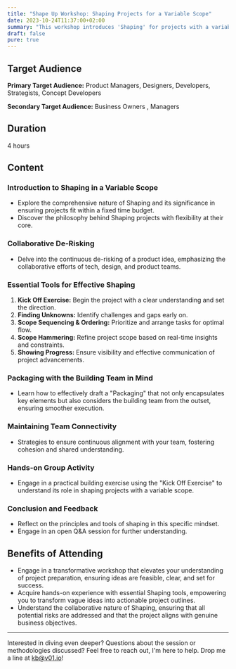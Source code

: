 ```yaml
---
title: "Shape Up Workshop: Shaping Projects for a Variable Scope"
date: 2023-10-24T11:37:00+02:00
summary: "This workshop introduces 'Shaping' for projects with a variable scope, emphasizing its significance in fixed time budgets. Topics include collaborative de-risking, essential shaping tools, and strategies for team connectivity. Participants will gain hands-on experience and a deeper understanding of this approach."
draft: false
pure: true
---
```


## Target Audience

**Primary Target Audience:** Product Managers, Designers, Developers, Strategists, Concept Developers

**Secondary Target Audience:** Business Owners , Managers

## Duration

4 hours

## Content

### Introduction to Shaping in a Variable Scope

- Explore the comprehensive nature of Shaping and its significance in ensuring projects fit within a fixed time budget.
- Discover the philosophy behind Shaping projects with flexibility at their core.

### Collaborative De-Risking

- Delve into the continuous de-risking of a product idea, emphasizing the collaborative efforts of tech, design, and product teams.

### Essential Tools for Effective Shaping

1. **Kick Off Exercise:** Begin the project with a clear understanding and set the direction.
2. **Finding Unknowns:** Identify challenges and gaps early on.
3. **Scope Sequencing & Ordering:** Prioritize and arrange tasks for optimal flow.
4. **Scope Hammering:** Refine project scope based on real-time insights and constraints.
5. **Showing Progress:** Ensure visibility and effective communication of project advancements.

### Packaging with the Building Team in Mind

- Learn how to effectively draft a "Packaging" that not only encapsulates key elements but also considers the building team from the outset, ensuring smoother execution.

### Maintaining Team Connectivity

- Strategies to ensure continuous alignment with your team, fostering cohesion and shared understanding.

### Hands-on Group Activity

- Engage in a practical building exercise using the "Kick Off Exercise" to understand its role in shaping projects with a variable scope.

### Conclusion and Feedback

- Reflect on the principles and tools of shaping in this specific mindset.
- Engage in an open Q&A session for further understanding.

## Benefits of Attending

- Engage in a transformative workshop that elevates your understanding of project preparation, ensuring ideas are feasible, clear, and set for success.
- Acquire hands-on experience with essential Shaping tools, empowering you to transform vague ideas into actionable project outlines.
- Understand the collaborative nature of Shaping, ensuring that all potential risks are addressed and that the project aligns with genuine business objectives.

---

Interested in diving even deeper? Questions about the session or methodologies discussed? Feel free to reach out, I'm here to help. Drop me a line at [kb@v01.io](mailto:kb@v01.io)!
